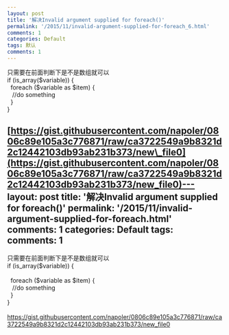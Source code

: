 ```yaml
---
layout: post
title: '解决Invalid argument supplied for foreach()'
permalink: '/2015/11/invalid-argument-supplied-for-foreach_6.html'
comments: 1
categories: Default
tags: 默认
comments: 1
---
```

<div>只需要在前面判断下是不是数组就可以</div>

<div>if (is_array($variable)) {</div>

<div></div>

<div>&nbsp; foreach ($variable as $item) {</div>

<div>&nbsp; &nbsp;//do something</div>

<div>&nbsp; }</div>

<div>}</div>

[https://gist.githubusercontent.com/napoler/0806c89e105a3c776871/raw/ca3722549a9b8321d2c12442103db93ab231b373/new\_file0](https://gist.githubusercontent.com/napoler/0806c89e105a3c776871/raw/ca3722549a9b8321d2c12442103db93ab231b373/new_file0)---
layout: post
title: '解决Invalid argument supplied for foreach()'
permalink: '/2015/11/invalid-argument-supplied-for-foreach.html'
comments: 1
categories: Default
tags: 
comments: 1
---
<div>只需要在前面判断下是不是数组就可以</div>

<div>if (is_array($variable)) {</div>

<div><br/></div>

<div>&nbsp; foreach ($variable as $item) {</div>

<div>&nbsp; &nbsp;//do something</div>

<div>&nbsp; }</div>

<div>}<br/><br/><a href="https://gist.githubusercontent.com/napoler/0806c89e105a3c776871/raw/ca3722549a9b8321d2c12442103db93ab231b373/new_file0">https://gist.githubusercontent.com/napoler/0806c89e105a3c776871/raw/ca3722549a9b8321d2c12442103db93ab231b373/new_file0</a></div>
